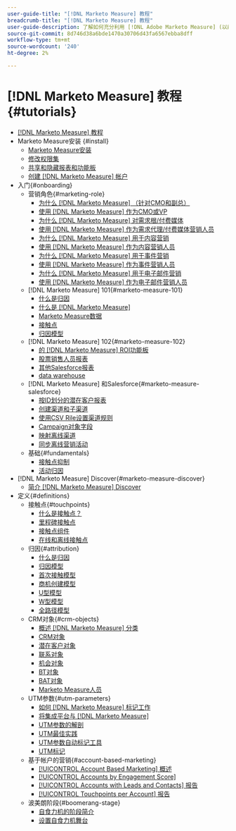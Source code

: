 ```yaml
---
user-guide-title: "[!DNL Marketo Measure] 教程"
breadcrumb-title: "[!DNL Marketo Measure] 教程"
user-guide-description: 了解如何充分利用 [!DNL Adobe Marketo Measure] (以前称为 [!DNL Bizible]), the industry's leading B2B marketing attribution application. Watch tutorials on installation, onboarding, [!DNL Marketo Measure] 基础知识和定义。
source-git-commit: 8d746d38a6bde1470a30706d43fa6567ebba8dff
workflow-type: tm+mt
source-wordcount: '240'
ht-degree: 2%

---
```



# [!DNL Marketo Measure] 教程 {#tutorials}

+ [[!DNL Marketo Measure] 教程](overview.md)
+ Marketo Measure安装 {#install}
   + [Marketo Measure安装](installing/install-production.md)
   + [修改权限集](installing/modify-permission-sets-production.md)
   + [共享和隐藏报表和功能板](installing/sharing-reports-production.md)
   + [创建 [!DNL Marketo Measure] 帐户](installing/creating-marketo-measure-account-production.md)
+ 入门{#onboarding}
   + 营销角色{#marketing-role}
      + [为什么 [!DNL Marketo Measure] （针对CMO和副总）](onboarding/marketing-role/cmo-and-vp-why.md)
      + [使用 [!DNL Marketo Measure] 作为CMO或VP](onboarding/marketing-role/cmo-and-vp-using.md)
      + [为什么 [!DNL Marketo Measure] 对需求根/付费媒体](onboarding/marketing-role/demand-gen-why.md)
      + [使用 [!DNL Marketo Measure] 作为需求代理/付费媒体营销人员](onboarding/marketing-role/demand-gen-using.md)
      + [为什么 [!DNL Marketo Measure] 用于内容营销](onboarding/marketing-role/content-marketing-why.md)
      + [使用 [!DNL Marketo Measure] 作为内容营销人员](onboarding/marketing-role/content-marketing-using.md)
      + [为什么 [!DNL Marketo Measure] 用于事件营销](onboarding/marketing-role/events-marketing-why.md)
      + [使用 [!DNL Marketo Measure] 作为事件营销人员](onboarding/marketing-role/events-marketing-using.md)
      + [为什么 [!DNL Marketo Measure] 用于电子邮件营销](onboarding/marketing-role/email-marketing-why.md)
      + [使用 [!DNL Marketo Measure] 作为电子邮件营销人员](onboarding/marketing-role/email-marketing-using.md)
   + [!DNL Marketo Measure] 101{#marketo-measure-101}
      + [什么是归因](onboarding/marketo-measure-101/what-is-attribution.md)
      + [什么是 [!DNL Marketo Measure]](onboarding/marketo-measure-101/what-is-marketo-measure.md)
      + [Marketo Measure数据](onboarding/marketo-measure-101/marketo-measure-data.md)
      + [接触点](onboarding/marketo-measure-101/touchpoints.md)
      + [归因模型](onboarding/marketo-measure-101/attribution-models.md)
   + [!DNL Marketo Measure] 102{#marketo-measure-102}
      + [的 [!DNL Marketo Measure] ROI功能板](onboarding/marketo-measure-102/roi-dashboards.md)
      + [股票销售人员报表](onboarding/marketo-measure-102/stock-salesforce-reports.md)
      + [其他Salesforce报表](onboarding/marketo-measure-102/addtional-salesforce-reports.md)
      + [data warehouse](onboarding/marketo-measure-102/data-warehouse.md)
   + [!DNL Marketo Measure] 和Salesforce{#marketo-measure-salesforce}
      + [按ID划分的潜在客户报表](onboarding/marketo-measure-salesforce/leads-by-id-report.md)
      + [创建渠道和子渠道](onboarding/marketo-measure-salesforce/creating-channels-subchannels.md)
      + [使用CSV Rile设置渠道规则](onboarding/marketo-measure-salesforce/channel-rules-csv.md)
      + [Campaign对象字段](onboarding/marketo-measure-salesforce/campaign-object-fields.md)
      + [映射离线渠道](onboarding/marketo-measure-salesforce/mapping-offline-channels.md)
      + [同步离线营销活动](onboarding/marketo-measure-salesforce/syncing-offline-campaigns.md)
   + 基础{#fundamentals}
      + [接触点抑制](onboarding/marketo-measure-salesforce/touchpoint-suppression.md)
      + [活动归因](onboarding/fundamentals/activities-attribution.md)
+ [!DNL Marketo Measure] Discover{#marketo-measure-discover}
   + [简介 [!DNL Marketo Measure] Discover](marketo-measure-discover/introduction-to-marketo-measure-discover.md)
+ 定义{#definitions}
   + 接触点{#touchpoints}
      + [什么是接触点？](definitions/touchpoints/what-is-a-touchpoint.md)
      + [里程碑接触点](definitions/touchpoints/milestone-touchpoints.md)
      + [接触点组件](definitions/touchpoints/touchpoint-components.md)
      + [在线和离线接触点](definitions/touchpoints/online-offline-touchpoints.md)
   + 归因{#attribution}
      + [什么是归因](definitions/attribution/what-is-attribution.md)
      + [归因模型](definitions/attribution/attribution-models.md)
      + [首次接触模型](definitions/attribution/first-touch-model.md)
      + [商机创建模型](definitions/attribution/lead-creation-model.md)
      + [U型模型](definitions/attribution/u-shaped-model.md)
      + [W型模型](definitions/attribution/w-shaped-model.md)
      + [全路径模型](definitions/attribution/full-path-model.md)
   + CRM对象{#crm-objects}
      + [概述 [!DNL Marketo Measure] 分类](definitions/crm-objects/taxonomy-overview.md)
      + [CRM对象](definitions/crm-objects/crm-objects.md)
      + [潜在客户对象](definitions/crm-objects/lead-object.md)
      + [联系对象](definitions/crm-objects/contact-object.md)
      + [机会对象](definitions/crm-objects/opportunity-object.md)
      + [BT对象](definitions/crm-objects/bt-object.md)
      + [BAT对象](definitions/crm-objects/bat-object.md)
      + [Marketo Measure人员](definitions/crm-objects/marketo-measure-person.md)
   + UTM参数{#utm-parameters}
      + [如何 [!DNL Marketo Measure] 标记工作](definitions/utm-parameters/how-marketo-measure-tagging-works.md)
      + [将集成平台与 [!DNL Marketo Measure]](definitions/utm-parameters/connecting-integrated-platforms-with-marketo-measure.md)
      + [UTM参数的解剖](definitions/utm-parameters/anatomy-of-a-utm-parameter.md)
      + [UTM最佳实践](definitions/utm-parameters/utm-best-practices.md)
      + [UTM参数自动标记工具](definitions/utm-parameters/utm-parameter-auto-tagging-tools.md)
      + [UTM标记](definitions/utm-parameters/utm-tagging.md)
   + 基于帐户的营销{#account-based-marketing}
      + [[!UICONTROL Account Based Marketing] 概述](definitions/account-based-marketing/abm-overview.md)
      + [[!UICONTROL Accounts by Engagement Score]](definitions/account-based-marketing/accounts-by-engagement-score.md)
      + [[!UICONTROL Accounts with Leads and Contacts] 报告](definitions/account-based-marketing/accounts-with-leads-and-contacts.md)
      + [[!UICONTROL Touchpoints per Account] 报告](definitions/account-based-marketing/touchpoints-per-account-report.md)
   + 波美朗阶段{#boomerang-stage}
      + [自食力机的阶段简介](definitions/boomerang-stage/introduction-to-boomerang-stages.md)
      + [设置自食力机舞台](definitions/boomerang-stage/setting-up-boomerang-stages.md)
